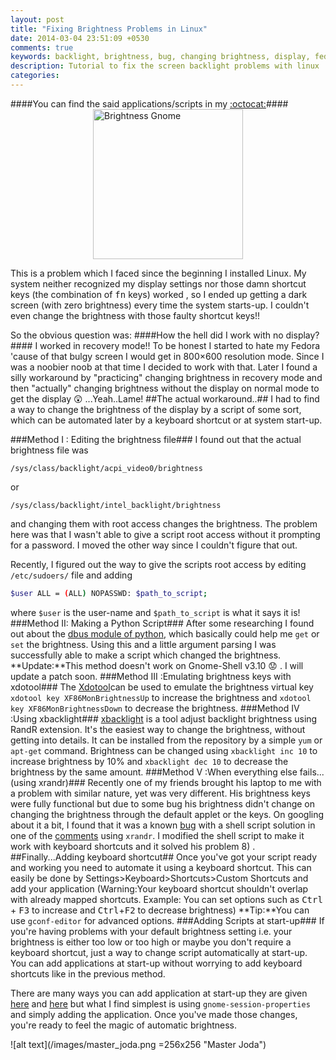 ```yaml
---
layout: post
title: "Fixing Brightness Problems in Linux"
date: 2014-03-04 23:51:09 +0530
comments: true
keywords: backlight, brightness, bug, changing brightness, display, fedora, fn, gnome-shell, keys, shortcut, ubuntu
description: Tutorial to fix the screen backlight problems with linux
categories: 
---
```

####You can find the said applications/scripts in my [:octocat:](https://github.com/Gleek/linux-brightness-hack)####
 <img style=" display:block;margin:auto;" src="/images/fixing-brightness0.png" height="240" width="240" alt="Brightness Gnome" />
 
This is a problem which I faced since the beginning I installed Linux. My system neither recognized my display settings nor those damn shortcut keys (the combination of <kbd>fn</kbd> keys) worked , so I ended up getting a dark screen (with zero brightness) every time the system starts-up. I couldn't even change the brightness with those faulty shortcut keys!!

So the obvious question was:
####How the hell did I work with no display?####
I worked in recovery mode!! To be honest I started to hate my Fedora 'cause of that bulgy screen I would get in 800×600 resolution mode. Since I was a noobier noob at that time I decided to work with that. Later I found a silly workaround by "practicing" changing brightness in recovery mode and then "actually" changing brightness without the display on normal mode to get the display :astonished: ...Yeah..Lame!
##The actual workaround..##
I had to find a way to change the brightness of the display by a script of some sort, which can be automated later by a keyboard shortcut or at system start-up.

###Method I : Editing the brightness file###
I found out that the actual brightness file was

`/sys/class/backlight/acpi_video0/brightness`

or

`/sys/class/backlight/intel_backlight/brightness`

and changing them with root access changes the brightness.
The problem here was that I wasn't able to give a script root access without it prompting for a password. I moved the other way since I couldn't figure that out.

Recently, I figured out the way to give the scripts root access by editing `/etc/sudoers/` file and adding

```bash
$user ALL = (ALL) NOPASSWD: $path_to_script;
```

where `$user` is the user-name and `$path_to_script` is what it says it is!
###Method II: Making a Python Script###
After some researching I found out about the [dbus module of python](http://www.freedesktop.org/wiki/Software/dbus/), which basically could help me `get` or `set` the brightness. Using this and a little argument parsing I was successfully able to make a script which changed the brightness.
**Update:**This method doesn't work on Gnome-Shell v3.10 :worried: . I will update a patch soon.
###Method III :Emulating brightness keys with xdotool###
The [Xdotool](http://www.semicomplete.com/projects/xdotool/)can be used to emulate the brightness virtual key `xdotool key XF86MonBrightnessUp` to increase the brightness and `xdotool key XF86MonBrightnessDown` to decrease the brightness.
###Method IV :Using xbacklight###
[xbacklight](http://linux.die.net/man/1/xbacklight) is a tool adjust backlight brightness using RandR extension. It's the easiest way to change the brightness, without getting into details. It can be installed from the repository by a simple `yum` or `apt-get` command. Brightness can be changed using `xbacklight inc 10` to increase brightness by 10% and `xbacklight dec 10` to decrease the brightness by the same amount.
###Method V :When everything else fails...(using xrandr)###
Recently one of my friends brought his laptop to me with a problem with similar nature, yet was very different. His brightness keys were fully functional but due to some bug his brightness didn't change on changing the brightness through the default applet or the keys. On googling about it a bit, I found that it was a known [bug](https://bugzilla.redhat.com/show_bug.cgi?id=753012) with a shell script solution in one of the [comments](https://bugzilla.redhat.com/show_bug.cgi?id=753012#c10) using `xrandr`. I modified the shell script to make it work with keyboard shortcuts and it solved his problem 8) .
##Finally...Adding keyboard shortcut##
Once you've got your script ready and working you need to automate it using a keyboard shortcut.
This can easily be done by Settings&gt;Keyboard&gt;Shortcuts&gt;Custom Shortcuts
and add your application
(Warning:Your keyboard shortcut shouldn't overlap with already mapped shortcuts. Example: You can set options such as <kbd>Ctrl</kbd> + <kbd>F3</kbd> to increase and <kbd>Ctrl</kbd>+<kbd>F2</kbd> to decrease brightness)
**Tip:**You can use `gconf-editor` for advanced options.
###Adding Scripts at start-up###
If you're having problems with your default brightness setting i.e. your brightness is either too low or too high or maybe you don't require a keyboard shortcut, just a way to change script automatically at start-up. You can add applications at start-up without worrying to add keyboard shortcuts like in the previous method.

There are many ways you can add application at start-up they are given [here](http://askubuntu.com/questions/48321/how-do-i-start-applications-automatically-on-login) and [here](http://stackoverflow.com/questions/7221757/run-automatically-program-on-startup-under-linux-ubuntu) but what I find simplest is using `gnome-session-properties` and simply adding the application.
Once you've made those changes, you're ready to feel the magic of automatic brightness.

![alt text](/images/master_joda.png =256x256 "Master Joda")

